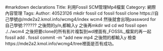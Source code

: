 #markdown declarations
Title: 利用Fossil SCM管理Mp4檔案
Category: 網際內容管理
Tags: 
Author: 40523126
mkdir fossil
cd fossil
fossil clone https://自己學號@/mde2a2.kmol.info/wcmg4/index wcm4
然後就會出現password for 自己學號:??????
之後問的y/n,都輸入y
之後再mkdir wd
cd wd
fossil open ./../wcm4
之後把要clone的所有影片複製到wd裡面有_FOSSIL_檔案的再一起
fossil add .
fossil commit -m "add new mp4 
之後問的都輸入y
檢查https://mde2a2.kmol.info/wcmg4/tree裡面是否有成功。

